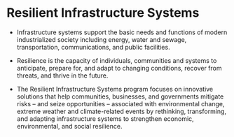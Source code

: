 # Resilient Infrastructure Systems


- Infrastructure systems support the basic needs and functions of modern industrialized society including energy, water and sewage, transportation, communications, and public facilities.  

- Resilience is the capacity of individuals, communities and systems to anticipate, prepare for, and adapt to changing conditions, recover from threats, and thrive in the future.  
- The Resilient Infrastructure Systems program focuses on innovative solutions that help communities, businesses, and governments mitigate risks – and seize opportunities – associated with environmental change, extreme weather and climate-related events by rethinking, transforming, and adapting infrastructure systems to strengthen economic, environmental, and social resilience. 
